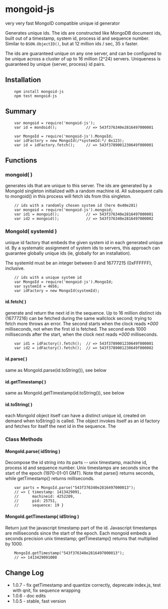 mongoid-js
==========

very very fast MongoID compatible unique id generator

Generates unique ids.  The ids are constructed like MongoDB document ids,
built out of a timestamp, system id, process id and sequence number.  Similar
to `BSON.ObjectID()`, but at 12 million ids / sec, 35 x faster.

The ids are guaranteed unique on any one server, and can be configured
to be unique across a cluster of up to 16 million (2^24) servers.
Uniqueness is guaranteed by unique {server, process} id pairs.


## Installation

        npm install mongoid-js
        npm test mongoid-js


## Summary

        var mongoid = require('mongoid-js');
        var id = mondoid();             // => 543f376340e2816497000001

        var MongoId = require('mongoid-js').MongoId;
        var idFactory = new MongoId(/*systemId:*/ 0x123);
        var id = idFactory.fetch();     // => 543f3789001230649f000001


## Functions

### mongoid( )

generates ids that are unique to this server.  The ids are generated by a
MongoId singleton initialized with a random machine id.  All subsequent calls
to mongoid() in this process will fetch ids from this singleton.

        // ids with a randomly chosen system id (here 0x40e281)
        var mongoid = require('mongoid-js').mongoid;
        var id1 = mongoid();            // => 543f376340e2816497000001
        var id2 = mongoid();            // => 543f376340e2816497000002

### MongoId( systemId )

unique id factory that embeds the given system id in each generated unique id.
By a systematic assignment of system ids to servers, this approach can guarantee
globally unique ids (ie, globally for an installation).

The systemId must be an integer between 0 and 16777215 (0xFFFFFF), inclusive.

        // ids with a unique system id
        var MongoId = require('mongoid-js').MongoId;
        var systemId = 4656;
        var idFactory = new MongoId(systemId);

#### id.fetch( )

generate and return the next id in the sequence.  Up to 16 million distinct
ids (16777216) can be fetched during the same wallclock second; trying to
fetch more throws an error.  The second starts when the clock reads _*000_
milliseconds, not when the first id is fetched.  The second ends 1000
milliseconds after the start, when the clock next reads _*000_ milliseconds.

        var id1 = idFactory().fetch();  // => 543f3789001230649f000001
        var id2 = idFactory().fetch();  // => 543f3789001230649f000002

#### id.parse( )

same as MongoId.parse(id.toString()), see below

#### id.getTimestamp( )

same as MongoId.getTimestamp(id.toString()), see below

#### id.toString( )

each MongoId object itself can have a distinct unique id, created on demand
when toString() is called.  The object invokes itself as an id factory and
fetches for itself the next id in the sequence.  The

### Class Methods

#### MongoId.parse( idString )

Decompose the id string into its parts -- unix timestamp, machine id,
process id and sequence number.  Unix timestamps are seconds since the
start of the epoch (1970-01-01 GMT).  Note that parse() returns seconds,
while getTimestamp() returns milliseconds.

        var parts = MongoId.parse("543f376340e2816497000013");
        // => { timestamp: 1413429091,
        //      machineid: 4252289,
        //      pid: 25751,
        //      sequence: 19 }

#### MongoId.getTimestamp( idString )

Return just the javascript timestamp part of the id.  Javascript timestamps
are milliseconds since the start of the epoch.  Each mongoid embeds a seconds
precision unix timestamp; getTimestamp() returns that multiplied by 1000.

        MongoId.getTimestamp("543f376340e2816497000013");
        // => 1413429091000


Change Log
----------

- 1.0.7 - fix getTimestamp and quantize correctly, deprecate index.js, test with qnit, fix sequence wrapping
- 1.0.6 - doc edits
- 1.0.5 - stable, fast version
